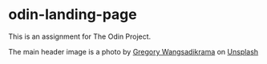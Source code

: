 # odin-landing-page
This is an assignment for The Odin Project.

The main header image is a photo by <a href="https://unsplash.com/@gregwangsa?utm_source=unsplash&utm_medium=referral&utm_content=creditCopyText">Gregory Wangsadikrama</a> on <a href="https://unsplash.com/photos/TMNW1aBy2Do?utm_source=unsplash&utm_medium=referral&utm_content=creditCopyText">Unsplash</a>
  